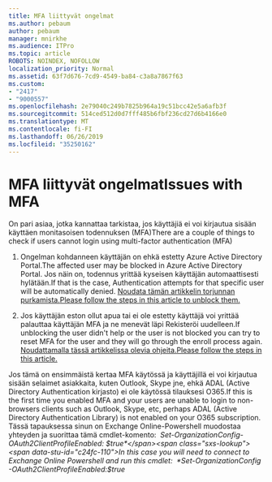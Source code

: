 ```yaml
---
title: MFA liittyvät ongelmat
ms.author: pebaum
author: pebaum
manager: mnirkhe
ms.audience: ITPro
ms.topic: article
ROBOTS: NOINDEX, NOFOLLOW
localization_priority: Normal
ms.assetid: 63f7d676-7cd9-4549-ba84-c3a8a7867f63
ms.custom:
- "2417"
- "9000557"
ms.openlocfilehash: 2e79040c249b7825b964a19c51bcc42e5a6afb3f
ms.sourcegitcommit: 514ced512d0d7fff485b6fbf236cd27d6b4166e0
ms.translationtype: MT
ms.contentlocale: fi-FI
ms.lasthandoff: 06/26/2019
ms.locfileid: "35250162"
---
```

# <a name="issues-with-mfa"></a><span data-ttu-id="c24fc-102">MFA liittyvät ongelmat</span><span class="sxs-lookup"><span data-stu-id="c24fc-102">Issues with MFA</span></span>
<span data-ttu-id="c24fc-103">On pari asiaa, jotka kannattaa tarkistaa, jos käyttäjiä ei voi kirjautua sisään käyttäen monitasoisen todennuksen (MFA)</span><span class="sxs-lookup"><span data-stu-id="c24fc-103">There are a couple of things to check if users cannot login using multi-factor authentication (MFA)</span></span>

1. <span data-ttu-id="c24fc-104">Ongelman kohdanneen käyttäjän on ehkä estetty Azure Active Directory Portal.</span><span class="sxs-lookup"><span data-stu-id="c24fc-104">The affected user may be blocked in Azure Active Directory Portal.</span></span> <span data-ttu-id="c24fc-105">Jos näin on, todennus yrittää kyseisen käyttäjän automaattisesti hylätään.</span><span class="sxs-lookup"><span data-stu-id="c24fc-105">If that is the case, Authentication attempts for that specific user will be automatically denied.</span></span> [<span data-ttu-id="c24fc-106">Noudata tämän artikkelin torjunnan purkamista.</span><span class="sxs-lookup"><span data-stu-id="c24fc-106">Please follow the steps in this article to unblock them.</span></span>](https://docs.microsoft.com/azure/active-directory/authentication/howto-mfa-mfasettings#block-and-unblock-users)

2. <span data-ttu-id="c24fc-107">Jos käyttäjän eston ollut apua tai ei ole estetty käyttäjä voi yrittää palauttaa käyttäjän MFA ja ne menevät läpi Rekisteröi uudelleen.</span><span class="sxs-lookup"><span data-stu-id="c24fc-107">If unblocking the user didn't help or the user is not blocked you can try to reset MFA for the user and they will go through the enroll process again.</span></span> [<span data-ttu-id="c24fc-108">Noudattamalla tässä artikkelissa olevia ohjeita.</span><span class="sxs-lookup"><span data-stu-id="c24fc-108">Please follow the steps in this article.</span></span>](https://docs.microsoft.com/azure/active-directory/authentication/howto-mfa-userdevicesettings#require-users-to-provide-contact-methods-again)

<span data-ttu-id="c24fc-109">Jos tämä on ensimmäistä kertaa MFA käytössä ja käyttäjillä ei voi kirjautua sisään selaimet asiakkaita, kuten Outlook, Skype jne, ehkä ADAL (Active Directory Authentication kirjasto) ei ole käytössä tilauksesi O365.</span><span class="sxs-lookup"><span data-stu-id="c24fc-109">If this is the first time you enabled MFA and your users are unable to login to non-browsers clients such as Outlook, Skype, etc, perhaps ADAL (Active Directory Authentication Library) is not enabled on your O365 subscription.</span></span> <span data-ttu-id="c24fc-110">Tässä tapauksessa sinun on Exchange Online-Powershell muodostaa yhteyden ja suorittaa tämä cmdlet-komento:  *Set-OrganizationConfig-OAuth2ClientProfileEnabled: $true*</span><span class="sxs-lookup"><span data-stu-id="c24fc-110">In this case you will need to connect to Exchange Online Powershell and run this cmdlet:  *Set-OrganizationConfig -OAuth2ClientProfileEnabled:$true*</span></span>